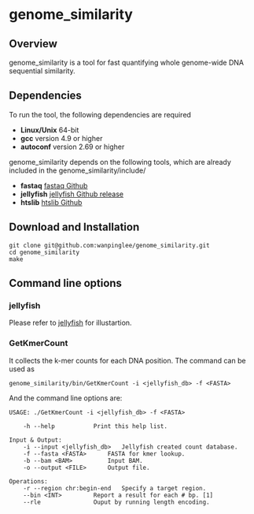 # genome_similarity

## Overview
genome_similarity is a tool for fast quantifying whole genome-wide DNA sequential similarity. 

## Dependencies
To run the tool, the following dependencies are required
  * **Linux/Unix**    64-bit
  * **gcc**    version 4.9 or higher
  * **autoconf**    version 2.69 or higher

genome_similarity depends on the following tools, which are already included in the genome_similarity/include/
  * **fastaq**    [fastaq Github](https://github.com/wanpinglee/fastaq)
  * **jellyfish**    [jellyfish Github release](https://github.com/gmarcais/Jellyfish/releases)
  * **htslib**    [htslib Github](https://github.com/samtools/htslib)

## Download and Installation
```Shell
git clone git@github.com:wanpinglee/genome_similarity.git
cd genome_similarity
make
```

## Command line options
### jellyfish
Please refer to [jellyfish](https://github.com/gmarcais/Jellyfish) for illustartion. 
### GetKmerCount
It collects the k-mer counts for each DNA position. The command can be used as
```
genome_similarity/bin/GetKmerCount -i <jellyfish_db> -f <FASTA>
```
And the command line options are:
```
USAGE: ./GetKmerCount -i <jellyfish_db> -f <FASTA>

	-h --help			Print this help list.

Input & Output:
	-i --input <jellyfish_db>	Jellyfish created count database.
	-f --fasta <FASTA>		FASTA for kmer lookup.
	-b --bam <BAM>			Input BAM.
	-o --output <FILE>		Output file.

Operations:
	-r --region chr:begin-end	Specify a target region.
	--bin <INT>			Report a result for each # bp. [1]
	--rle				Ouput by running length encoding.
```


